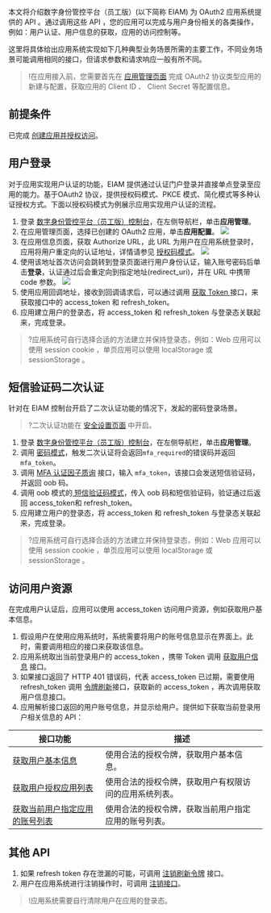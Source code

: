 本文将介绍数字身份管控平台（员工版）(以下简称 EIAM) 为 OAuth2 应用系统提供的 API 。通过调用这些 API ，您的应用可以完成与用户身份相关的各类操作，例如：用户认证、用户信息的获取，应用的访问控制等。

这里将具体给出应用系统实现如下几种典型业务场景所需的主要工作，不同业务场景可能调用相同的接口，但请求参数和请求响应一般有所不同。

>!在应用接入前，您需要首先在 [应用管理页面](https://console.cloud.tencent.com/eiam/app-manager) 完成 OAuth2 协议类型应用的新建与配置，获取应用的 Client ID 、 Client Secret 等配置信息。
## 前提条件
已完成 [创建应用并授权访问](https://cloud.tencent.com/document/product/1442/55110#.E5.88.9B.E5.BB.BA.E5.BA.94.E7.94.A8)。

## 用户登录
对于应用实现用户认证的功能，EIAM 提供通过认证门户登录并直接单点登录至应用的能力。基于OAuth2 协议，提供授权码模式、PKCE 模式、简化模式等多种认证授权方式。下面以授权码模式为例展示应用实现用户认证的流程。
1. 登录 [数字身份管控平台（员工版）控制台](https://console.cloud.tencent.com/eiam/app-manager)，在左侧导航栏，单击**应用管理**。
2. 在应用管理页面，选择已创建的 OAuth2 应用，单击**应用配置**。
![](https://main.qcloudimg.com/raw/f8961069101f448f9b1b31b0fd4a521e.png)
3. 在应用信息页面，获取 Authorize URL，此 URL 为用户在应用系统登录时，应用将用户重定向的认证地址，详情请参见 [授权码模式](https://cloud.tencent.com/document/product/1442/62414)。
![](https://main.qcloudimg.com/raw/d70e7d7c178de3a965cb294d77b4c967.png)
4. 使用该地址首次访问会跳转到登录页面进行用户身份认证，输入账号密码后单击**登录**，认证通过后会重定向到指定地址(redirect_uri)，并在 URL 中携带 code 参数。
![](https://main.qcloudimg.com/raw/3bb227d96f6a0d2e38e822d155aa182d.png)
6. 使用应用回调地址，接收到回调请求后，可以通过调用 [获取 Token ](https://cloud.tencent.com/document/product/1442/62422)接口，来获取接口中的 access_token 和 refresh_token。
7. 应用建立用户的登录态，将 access_token 和 refresh_token 与登录态关联起来，完成登录。
>?应用系统可自行选择合适的方法建立并保持登录态，例如：Web 应用可以使用 session cookie ，单页应用可以使用 localStorage 或 sessionStorage 。


## 短信验证码二次认证
针对在 EIAM 控制台开启了二次认证功能的情况下，发起的密码登录场景。
>?二次认证功能在 [安全设置页面](https://console.cloud.tencent.com/eiam/security-setting) 中开启。
>
1. 登录 [数字身份管控平台（员工版）控制台](https://console.cloud.tencent.com/eiam/app-manager)，在左侧导航栏，单击**应用管理**。
2. 调用 [密码模式](https://cloud.tencent.com/document/product/1442/62423)，触发二次认证将会返回`mfa_required`的错误码并返回`mfa_token`。
3. 调用 [ MFA 认证因子质询](https://cloud.tencent.com/document/product/1442/62436) 接口，输入 `mfa_token`，该接口会发送短信验证码，并返回 oob 码。
4. 调用 oob 模式的[ 短信验证码模式](https://cloud.tencent.com/document/product/1442/62428)，传入 oob 码和短信验证码，验证通过后返回 access_token和 refresh_token。
5. 应用建立用户的登录态，将 access_token 和 refresh_token 与登录态关联起来，完成登录。
>?应用系统可自行选择合适的方法建立并保持登录态，例如：Web 应用可以使用 session cookie ，单页应用可以使用 localStorage 或 sessionStorage 。

## 访问用户资源
在完成用户认证后，应用可以使用 access_token 访问用户资源，例如获取用户基本信息。
1. 假设用户在使用应用系统时，系统需要将用户的账号信息显示在界面上。此时，需要调用相应的接口来获取该信息。
2. 应用系统取出当前登录用户的 access_token ，携带 Token 调用 [获取用户信息](https://cloud.tencent.com/document/product/1442/62431) 接口。
3. 如果接口返回了 HTTP 401 错误码，代表 access_token 已过期，需要使用 refresh_token 调用 [令牌刷新](https://cloud.tencent.com/document/product/1442/62429)接口，获取新的 access_token ，再次调用获取用户信息接口。
4. 应用解析接口返回的用户账号信息，并显示给用户。提供如下获取当前登录用户相关信息的 API：

| 接口功能                                                     | 描述                                                   |
| ------------------------------------------------------------ | ------------------------------------------------------ |
| [获取用户基本信息](https://cloud.tencent.com/document/product/1442/62431) | 使用合法的授权令牌，获取用户基本信息。                 |
| [获取用户授权应用列表](https://cloud.tencent.com/document/product/1442/62432) | 使用合法的授权令牌，获取用户有权限访问的应用系统列表。 |
| [获取当前用户指定应用的账号列表](https://cloud.tencent.com/document/product/1442/62434) | 使用合法的授权令牌，获取当前用户指定应用的账号列表。   |

## 其他 API
1. 如果 refresh token 存在泄漏的可能，可调用 [注销刷新令牌](https://cloud.tencent.com/document/product/1442/62435) 接口。
2. 用户在应用系统进行注销操作时，可调用 [注销接口](https://cloud.tencent.com/document/product/1442/62437)。
>!应用系统需要自行清除用户在应用的登录态。


